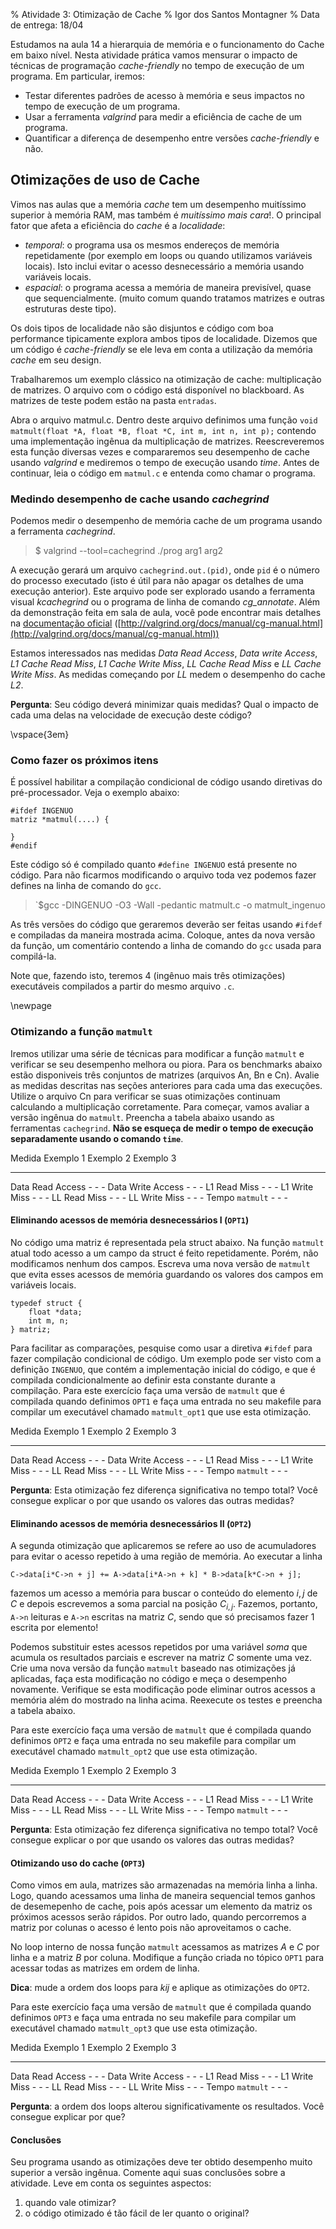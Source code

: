 % Atividade 3: Otimização de Cache
% Igor dos Santos Montagner
% Data de entrega: 18/04

Estudamos na aula 14 a hierarquia de memória e o funcionamento do Cache em baixo nível. Nesta atividade prática vamos mensurar o impacto de técnicas de programação *cache-friendly* no tempo de execução de um programa. Em particular, iremos:

* Testar diferentes padrões de acesso à memória e seus impactos no tempo de execução de um programa.
* Usar a ferramenta *valgrind* para medir a eficiência de cache de um programa.
* Quantificar a diferença de desempenho entre versões *cache-friendly* e não.

## Otimizações de uso de Cache

Vimos nas aulas que a memória *cache* tem um desempenho muitíssimo superior à memória RAM, mas também é *muitíssimo mais cara*!. O principal fator que afeta a eficiência do *cache* é a *localidade*:

* *temporal*: o programa usa os mesmos endereços de memória repetidamente (por exemplo em loops ou quando utilizamos variáveis locais). Isto inclui evitar o acesso desnecessário a memória usando variáveis locais. 
* *espacial*: o programa acessa a memória de maneira previsível, quase que sequencialmente. (muito comum quando tratamos matrizes e outras estruturas deste tipo).

Os dois tipos de localidade não são disjuntos e código com boa performance tipicamente explora ambos tipos de localidade. Dizemos que um código é *cache-friendly* se ele leva em conta a utilização da memória *cache* em seu design. 

Trabalharemos um exemplo clássico na otimização de cache: multiplicação de matrizes. O arquivo com o código está disponível no blackboard. As matrizes de teste podem estão na pasta `entradas`.

Abra o arquivo matmul.c. Dentro deste arquivo definimos uma função `void matmult(float *A, float *B, float *C, int m, int n, int p);` contendo uma implementação ingênua da multiplicação de matrizes. Reescreveremos esta função diversas vezes e compararemos seu desempenho de cache usando *valgrind* e mediremos o tempo de execução usando *time*. Antes de continuar, leia o código em `matmul.c` e entenda como chamar o programa. 

### Medindo desempenho de cache usando *cachegrind*

Podemos medir o desempenho de memória cache de um programa usando a ferramenta *cachegrind*. 

> $ valgrind --tool=cachegrind ./prog arg1 arg2 

A execução gerará um arquivo `cachegrind.out.(pid)`, onde `pid` é o número do processo executado (isto é útil para não apagar os detalhes de uma execução anterior). Este arquivo pode ser explorado usando a ferramenta visual *kcachegrind* ou o programa de linha de comando *cg_annotate*. Além da demonstração feita em sala de aula, você pode encontrar mais detalhes na [documentação oficial](http://valgrind.org/docs/manual/cg-manual.html) ([http://valgrind.org/docs/manual/cg-manual.html](http://valgrind.org/docs/manual/cg-manual.html))

Estamos interessados nas medidas *Data Read Access*, *Data write Access*, *L1 Cache Read Miss*, *L1 Cache Write Miss*, *LL Cache Read Miss* e *LL Cache Write Miss*. As medidas começando por *LL* medem o desempenho do cache *L2*. 

**Pergunta**: Seu código deverá minimizar quais medidas? Qual o impacto de cada uma delas na velocidade de execução deste código?

\vspace{3em}

### Como fazer os próximos itens

É possível habilitar a compilação condicional de código usando diretivas do pré-processador. Veja o exemplo abaixo:

~~~~{.c}
#ifdef INGENUO
matriz *matmul(....) {

}
#endif
~~~~

Este código só é compilado quanto `#define INGENUO` está presente no código. Para não ficarmos modificando o arquivo toda vez podemos fazer defines na linha de comando do `gcc`.

> `$gcc -DINGENUO -O3 -Wall -pedantic matmult.c -o matmult_ingenuo

As três versões do código que geraremos deverão ser feitas usando `#ifdef` e compiladas da maneira mostrada acima. Coloque, antes da nova versão da função, um comentário contendo a linha de comando do `gcc` usada para compilá-la. 

Note que, fazendo isto, teremos 4 (ingênuo mais três otimizações) executáveis compilados a partir do mesmo arquivo `.c`. 

\newpage

### Otimizando a função `matmult`

Iremos utilizar uma série de técnicas para modificar a função `matmult` e verificar se seu desempenho melhora ou piora. Para os benchmarks abaixo estão disponiveis três conjuntos de matrizes (arquivos An, Bn e Cn). Avalie as medidas descritas nas seções anteriores para cada uma das execuções. Utilize o arquivo Cn para verificar se suas otimizações continuam calculando a multiplicação corretamente. Para começar, vamos avaliar a versão ingênua do `matmult`. Preencha a tabela abaixo usando as ferramentas `cachegrind`. **Não se esqueça de medir o tempo de execução separadamente usando o comando `time`**.

Medida              Exemplo 1   Exemplo 2   Exemplo 3
-----------------   ---------   ---------   ---------
Data Read Access    -           -           -
Data Write Access   -           -           -
L1 Read Miss        -           -           -
L1 Write Miss       -           -           -
LL Read Miss        -           -           -
LL Write Miss       -           -           -
Tempo `matmult`     -           -           -


#### Eliminando acessos de memória desnecessários I (`OPT1`)

No código uma matriz é representada pela struct abaixo. Na função `matmult` atual todo acesso a um campo da struct é feito repetidamente. Porém, não modificamos nenhum dos campos. Escreva uma nova versão de `matmult` que evita esses acessos de memória guardando os valores dos campos em variáveis locais. 

~~~~~~~~~~~~~~~~~ {.c}
typedef struct {
    float *data;
    int m, n;
} matriz;
~~~~~~~~~~~~~~~~~

Para facilitar as comparações, pesquise como usar a diretiva `#ifdef` para fazer compilação condicional de código. Um exemplo pode ser visto com a definição `INGENUO`, que contém a implementação inicial do código, e que é compilada condicionalmente ao definir esta constante durante a compilação. Para este exercício faça uma versão de `matmult` que é compilada quando definimos `OPT1` e faça uma entrada no seu makefile para compilar um executável chamado `matmult_opt1` que use esta otimização. 


Medida              Exemplo 1   Exemplo 2   Exemplo 3
-----------------   ---------   ---------   ---------
Data Read Access    -           -           -
Data Write Access   -           -           -
L1 Read Miss        -           -           -
L1 Write Miss       -           -           -
LL Read Miss        -           -           -
LL Write Miss       -           -           -
Tempo `matmult`     -           -           -

**Pergunta**: Esta otimização fez diferença significativa no tempo total? Você consegue explicar o por que usando os valores das outras medidas?

#### Eliminando acessos de memória desnecessários II (`OPT2`)

A segunda otimização que aplicaremos se refere ao uso de acumuladores para evitar o acesso repetido à uma região de memória. Ao executar a linha 

~~~ {.c}
C->data[i*C->n + j] += A->data[i*A->n + k] * B->data[k*C->n + j];
~~~

fazemos um acesso a memória para buscar o conteúdo do elemento $i,j$ de *C* e depois escrevemos a soma parcial na posição $C_{i, j}$. Fazemos, portanto, `A->n` leituras e `A->n` escritas na matriz *C*, sendo que só precisamos fazer 1 escrita por elemento! 

Podemos substituir estes acessos repetidos por uma variável *soma* que acumula os resultados parciais e escrever na matriz *C* somente uma vez. Crie uma nova versão da função `matmult` baseado nas otimizações já aplicadas, faça esta modificação no código e meça o desempenho novamente. Verifique se esta modificação pode eliminar outros acessos a memória além do mostrado na linha acima. Reexecute os testes e preencha a tabela abaixo.

Para este exercício faça uma versão de `matmult` que é compilada quando definimos `OPT2` e faça uma entrada no seu makefile para compilar um executável chamado `matmult_opt2` que use esta otimização. 

Medida              Exemplo 1   Exemplo 2   Exemplo 3
-----------------   ---------   ---------   ---------
Data Read Access    -           -           -
Data Write Access   -           -           -
L1 Read Miss        -           -           -
L1 Write Miss       -           -           -
LL Read Miss        -           -           -
LL Write Miss       -           -           -
Tempo `matmult`     -           -           -

**Pergunta**: Esta otimização fez diferença significativa no tempo total? Você consegue explicar o por que usando os valores das outras medidas?


#### Otimizando uso do cache (`OPT3`)

Como vimos em aula, matrizes são armazenadas na memória linha a linha. Logo, quando acessamos uma linha de maneira sequencial temos ganhos de desemepenho de cache, pois após acessar um elemento da matriz os próximos acessos serão rápidos. Por outro lado, quando percorremos a matriz por colunas o acesso é lento pois não aproveitamos o cache. 

No loop interno de nossa função `matmult` acessamos as matrizes *A* e *C* por linha e a matriz *B* por coluna. Modifique a função criada no tópico `OPT1` para acessar todas as matrizes em ordem de linha. 

**Dica**: mude a ordem dos loops para *kij* e aplique as otimizações do `OPT2`.

Para este exercício faça uma versão de `matmult` que é compilada quando definimos `OPT3` e faça uma entrada no seu makefile para compilar um executável chamado `matmult_opt3` que use esta otimização. 

Medida              Exemplo 1   Exemplo 2   Exemplo 3
-----------------   ---------   ---------   ---------
Data Read Access    -           -           -
Data Write Access   -           -           -
L1 Read Miss        -           -           -
L1 Write Miss       -           -           -
LL Read Miss        -           -           -
LL Write Miss       -           -           -
Tempo `matmult`     -           -           -

**Pergunta**: a ordem dos loops alterou significativamente os resultados. Você consegue explicar por que?

#### Conclusões

Seu programa usando as otimizações deve ter obtido desempenho muito superior a versão ingênua. Comente aqui suas conclusões sobre a atividade. Leve em conta os seguintes aspectos:

1. quando vale otimizar?
1. o código otimizado é tão fácil de ler quanto o original?


